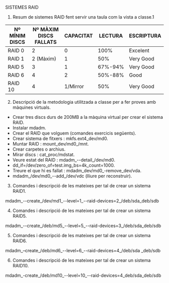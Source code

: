 SISTEMES RAID

1. Resum de sistemes RAID fent servir una taula com la vista a classe.1

| Nº MÍNIM DISCS | Nº MÀXIM DISCS FALLATS | CAPACITAT | LECTURA | ESCRIPTURA |
| -------------- | ---------------------- | --------- | ------- | ---------- |
|RAID 0 | 2 | 0 | 100% |Excelent | Excelent |
|RAID 1 | 2 (Màxim) | 1 | 50% |Very Good|  Good |
|RAID 5 | 3 | 1 |  67%-94%  |Very Good|    Good    |
|RAID 6 | 4 | 2 | 50%-88% | Good | Good |
|RAID 10| 4 | 1/Mirror | 50% |Very Good| Good |


2. Descripció de la metodologia utilitzada a classe per a fer proves amb màquines virtuals.

- Crear tres discs durs de 200MB a la màquina virtual per crear el sistema RAID.
- Instalar mdadm.
- Crear el RAID que volguem (comandes exercicis següents).
- Crear sistema de fitxers : mkfs.ext4_dev/md0.
- Muntar RAID : mount_dev/md0_/mnt.
- Crear carpetes o archius.
- Mirar discs : cat_proc/mdstat.
- Veure estat del RAID : mdadm_--detail_/dev/md0.
- dd_if=/dev/zero_of=test.img_bs=4k_count=1000.
- Treure el que hi es fallat : mdadm_dev/md0_-remove_dev/vda.
- mdadm_/dev/md0_--add_/dev/vdc (lliure per reconstruir).

3. Comandes i descripció de les mateixes per tal de crear un sistema RAID1.

mdadm_--create_/dev/md1_--level=1_--raid-devices=2_/deb/sda_deb/sdb

4. Comandes i descripció de les mateixes per tal de crear un sistema RAID5.

mdadm_--create_/deb/md5_--level=5_--raid-devices=3_/deb/sda_deb/sdb

5. Comandes i descripció de les mateixes per tal de crear un sistema RAID6.

mdadm_–create_/deb/md6_--level=6_--raid-devices=4_/deb/sda _deb/sdb

6. Comandes i descripció de les mateixes per tal de crear un sistema RAID10.

mdadm_-create_/deb/md10_--level=10_--raid-devices=4_deb/sda_deb/sdb
